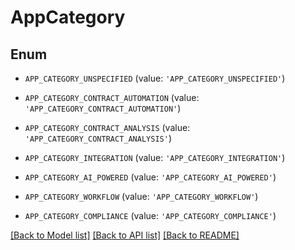 # AppCategory


## Enum

* `APP_CATEGORY_UNSPECIFIED` (value: `'APP_CATEGORY_UNSPECIFIED'`)

* `APP_CATEGORY_CONTRACT_AUTOMATION` (value: `'APP_CATEGORY_CONTRACT_AUTOMATION'`)

* `APP_CATEGORY_CONTRACT_ANALYSIS` (value: `'APP_CATEGORY_CONTRACT_ANALYSIS'`)

* `APP_CATEGORY_INTEGRATION` (value: `'APP_CATEGORY_INTEGRATION'`)

* `APP_CATEGORY_AI_POWERED` (value: `'APP_CATEGORY_AI_POWERED'`)

* `APP_CATEGORY_WORKFLOW` (value: `'APP_CATEGORY_WORKFLOW'`)

* `APP_CATEGORY_COMPLIANCE` (value: `'APP_CATEGORY_COMPLIANCE'`)

[[Back to Model list]](../README.md#documentation-for-models) [[Back to API list]](../README.md#documentation-for-api-endpoints) [[Back to README]](../README.md)


